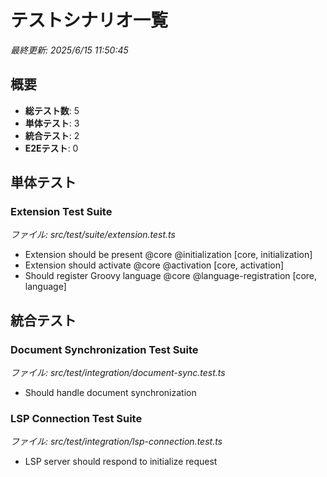 # テストシナリオ一覧

*最終更新: 2025/6/15 11:50:45*

## 概要

- **総テスト数**: 5
- **単体テスト**: 3
- **統合テスト**: 2
- **E2Eテスト**: 0

## 単体テスト

### Extension Test Suite
*ファイル: src/test/suite/extension.test.ts*

- Extension should be present @core @initialization [core, initialization]
- Extension should activate @core @activation [core, activation]
- Should register Groovy language @core @language-registration [core, language]

## 統合テスト

### Document Synchronization Test Suite
*ファイル: src/test/integration/document-sync.test.ts*

- Should handle document synchronization

### LSP Connection Test Suite
*ファイル: src/test/integration/lsp-connection.test.ts*

- LSP server should respond to initialize request

